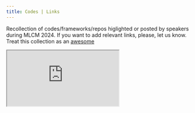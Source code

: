 ```yaml
---
title: Codes | Links
---
```


Recollection of codes/frameworks/repos higlighted or posted by speakers during MLCM 2024. If you want to add relevant links, please, let us know.  
Treat this collection as an [awesome](https://github.com/sindresorhus/awesome)

<iframe src="https://docs.google.com/spreadsheets/d/e/2PACX-1vQD2iqz1hDwAW9pHTpcjMeCw2XSEZAnvmtNidwOmiL1ZcJ56p_grNgYxi7GfEuFjCtGIhsRtpaxPIEa/pubhtml?gid=1635416326&amp;single=true&amp;widget=true&amp;headers=false"></iframe>